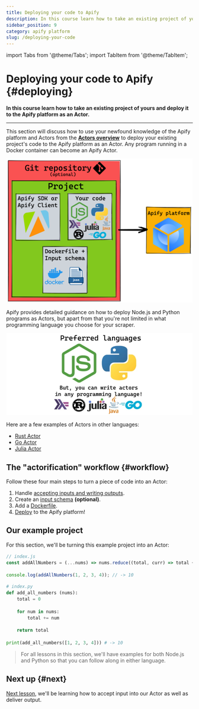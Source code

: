 ```yaml
---
title: Deploying your code to Apify
description: In this course learn how to take an existing project of yours and deploy it to the Apify platform as an Actor.
sidebar_position: 9
category: apify platform
slug: /deploying-your-code
---
```


import Tabs from '@theme/Tabs';
import TabItem from '@theme/TabItem';

# Deploying your code to Apify {#deploying}

**In this course learn how to take an existing project of yours and deploy it to the Apify platform as an Actor.**

---

This section will discuss how to use your newfound knowledge of the Apify platform and Actors from the [**Actors overview**](/actors) to deploy your existing project's code to the Apify platform as an Actor.
Any program running in a Docker container can become an Apify Actor.

![The deployment workflow](../../images/deployment-workflow.png)

Apify provides detailed guidance on how to deploy Node.js and Python programs as Actors, but apart from that you're not limited in what programming language you choose for your scraper.

![Supported languages](../../images/supported-languages.jpg)

Here are a few examples of Actors in other languages:

- [Rust Actor](https://apify.com/lukaskrivka/rust-actor-example)
- [Go Actor](https://apify.com/jirimoravcik/go-actor-example)
- [Julia Actor](https://apify.com/jirimoravcik/julia-actor-example)

## The "actorification" workflow {#workflow}

Follow these four main steps to turn a piece of code into an Actor:

1. Handle [accepting inputs and writing outputs](./inputs_outputs.md).
2. Create an [input schema](./input_schema.md) **(optional)**.
3. Add a [Dockerfile](./docker_file.md).
4. [Deploy](./deploying.md) to the Apify platform!

## Our example project

For this section, we'll be turning this example project into an Actor:

<Tabs groupId="main">
<TabItem value="JavaScript" label="JavaScript">

```js
// index.js
const addAllNumbers = (...nums) => nums.reduce((total, curr) => total + curr, 0);

console.log(addAllNumbers(1, 2, 3, 4)); // -> 10
```

</TabItem>
<TabItem value="Python" label="Python">

```py
# index.py
def add_all_numbers (nums):
    total = 0

    for num in nums:
        total += num

    return total

print(add_all_numbers([1, 2, 3, 4])) # -> 10

```

</TabItem>
</Tabs>

> For all lessons in this section, we'll have examples for both Node.js and Python so that you can follow along in either language.

<!-- We've pushed this code to GitHub and are ready to turn it into an Actor that takes any number of integers as input, adds them all up, then stores the solution as its output. -->

## Next up {#next}

[Next lesson](./inputs_outputs.md), we'll be learning how to accept input into our Actor as well as deliver output.
